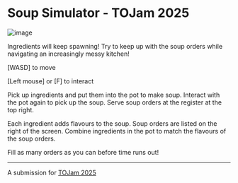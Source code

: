 # Soup Simulator - TOJam 2025

![image](https://github.com/user-attachments/assets/7fce57ad-1b40-49ad-bea5-16a58cf47c55)

Ingredients will keep spawning! Try to keep up with the soup orders while navigating an increasingly messy kitchen!

[WASD] to move

[Left mouse] or [F] to interact

Pick up ingredients and put them into the pot to make soup. Interact with the pot again to pick up the soup. Serve soup orders at the register at the top right.

Each ingredient adds flavours to the soup. Soup orders are listed on the right of the screen. Combine ingredients in the pot to match the flavours of the soup orders.

Fill as many orders as you can before time runs out!

---

A submission for [TOJam 2025](https://www.tojam.ca/)

